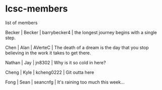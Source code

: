 # lcsc-members
list of members


Becker | Becker | barrybecker4 | the longest journey begins with a single step.

Chen | Alan | AVerteC | The death of a dream is the day that you stop believing in the work it takes to get there.

Nathan | Jay | jn8302 | Why is it so cold in here?

Cheng | Kyle | kcheng0222 | Git outta here

Fong | Sean | seancnfg | It's raining too much this week...

